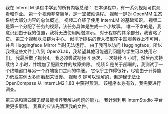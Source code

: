 我在 InternLM 课程中学到的所有内容总结：
在本课程中，有一系列视频可供观看和作业。
第一个视频非常简单，是一堂被动课程。
视频一是对 OpenMM 生态系统大部分内容的总体概述。
视频二介绍了使用 InternLM 的基础知识。
视频二是第一个分配了任务的视频，该任务具体是生成一个小故事。
唯一不幸的是，我意识到由于我的位置，我将无法使用网络演示。
对于程序的其余部分，我省略了它。
第三个视频以浪链为中心。
似乎所提供的嵌入模型在中国服务器上不可用，并且 Huggingface Mirror 当时无法运行。
由于我可以访问 Huggingface，所以我将这些文件上传到 OpenXLab，我希望其他可能遇到问题的学生可以使用它们。
我最后做了视频4。
我必须尝试视频 4 两次，一次持续 4 小时，然后再次持续约 2 小时，并增加了配置文件的故障排除。
视频 5 是关于部署的，我测试了一个终端窗口与另一个终端窗口之间的中继。
它似乎工作得很好，尽管由于计算能力低或实例太多而看起来很慢。
视频 6 是可以理解的，但是我无法让 OpenCompass 从 InternLM2 1.8B 中获得预测。
该程序本身有效，我需要进行调查。

第三课和第四课无疑最能培养我解决问题的能力。
我计划利用 InternStudio 平台做更多事情。
我真的应该先清理我的文件。
